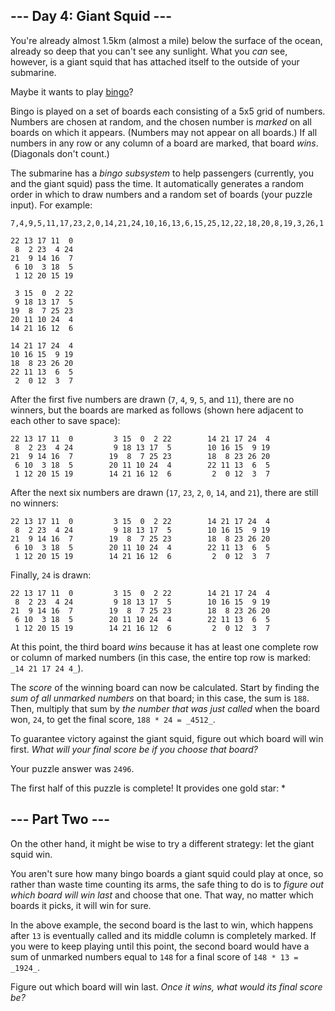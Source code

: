 ## --- Day 4: Giant Squid ---

You're already almost 1.5km (almost a mile) below the surface of the ocean, already so deep that you can't see any sunlight. What you _can_ see, however, is a giant squid that has attached itself to the outside of your submarine.

Maybe it wants to play [bingo](https://en.wikipedia.org/wiki/Bingo_(American_version))?

Bingo is played on a set of boards each consisting of a 5x5 grid of numbers. Numbers are chosen at random, and the chosen number is _marked_ on all boards on which it appears. (Numbers may not appear on all boards.) If all numbers in any row or any column of a board are marked, that board _wins_. (Diagonals don't count.)

The submarine has a _bingo subsystem_ to help passengers (currently, you and the giant squid) pass the time. It automatically generates a random order in which to draw numbers and a random set of boards (your puzzle input). For example:

    7,4,9,5,11,17,23,2,0,14,21,24,10,16,13,6,15,25,12,22,18,20,8,19,3,26,1

    22 13 17 11  0
     8  2 23  4 24
    21  9 14 16  7
     6 10  3 18  5
     1 12 20 15 19

     3 15  0  2 22
     9 18 13 17  5
    19  8  7 25 23
    20 11 10 24  4
    14 21 16 12  6

    14 21 17 24  4
    10 16 15  9 19
    18  8 23 26 20
    22 11 13  6  5
     2  0 12  3  7

After the first five numbers are drawn (`7`, `4`, `9`, `5`, and `11`), there are no winners, but the boards are marked as follows (shown here adjacent to each other to save space):

    22 13 17 11  0         3 15  0  2 22        14 21 17 24  4
     8  2 23  4 24         9 18 13 17  5        10 16 15  9 19
    21  9 14 16  7        19  8  7 25 23        18  8 23 26 20
     6 10  3 18  5        20 11 10 24  4        22 11 13  6  5
     1 12 20 15 19        14 21 16 12  6         2  0 12  3  7

After the next six numbers are drawn (`17`, `23`, `2`, `0`, `14`, and `21`), there are still no winners:

    22 13 17 11  0         3 15  0  2 22        14 21 17 24  4
     8  2 23  4 24         9 18 13 17  5        10 16 15  9 19
    21  9 14 16  7        19  8  7 25 23        18  8 23 26 20
     6 10  3 18  5        20 11 10 24  4        22 11 13  6  5
     1 12 20 15 19        14 21 16 12  6         2  0 12  3  7

Finally, `24` is drawn:

    22 13 17 11  0         3 15  0  2 22        14 21 17 24  4
     8  2 23  4 24         9 18 13 17  5        10 16 15  9 19
    21  9 14 16  7        19  8  7 25 23        18  8 23 26 20
     6 10  3 18  5        20 11 10 24  4        22 11 13  6  5
     1 12 20 15 19        14 21 16 12  6         2  0 12  3  7

At this point, the third board _wins_ because it has at least one complete row or column of marked numbers (in this case, the entire top row is marked: `_14 21 17 24 4_`).

The _score_ of the winning board can now be calculated. Start by finding the _sum of all unmarked numbers_ on that board; in this case, the sum is `188`. Then, multiply that sum by _the number that was just called_ when the board won, `24`, to get the final score, `188 * 24 = _4512_`.

To guarantee victory against the giant squid, figure out which board will win first. _What will your final score be if you choose that board?_

Your puzzle answer was `2496`.

The first half of this puzzle is complete! It provides one gold star: *

## --- Part Two ---

On the other hand, it might be wise to try a different strategy: let the giant squid win.

You aren't sure how many bingo boards a giant squid could play at once, so rather than waste time counting its arms, the safe thing to do is to _figure out which board will win last_ and choose that one. That way, no matter which boards it picks, it will win for sure.

In the above example, the second board is the last to win, which happens after `13` is eventually called and its middle column is completely marked. If you were to keep playing until this point, the second board would have a sum of unmarked numbers equal to `148` for a final score of `148 * 13 = _1924_`.

Figure out which board will win last. _Once it wins, what would its final score be?_
